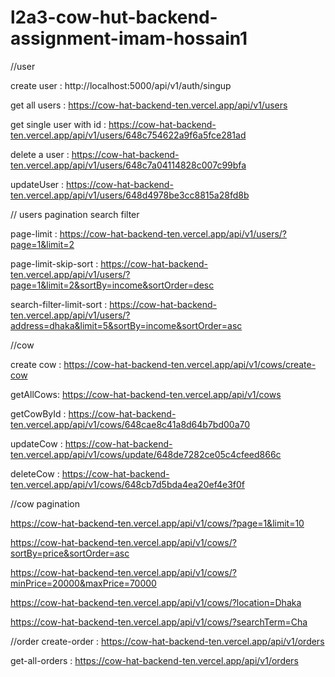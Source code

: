# l2a3-cow-hut-backend-assignment-imam-hossain1

//user

create user :
http://localhost:5000/api/v1/auth/singup

get all users :
https://cow-hat-backend-ten.vercel.app/api/v1/users

get single user with id :
https://cow-hat-backend-ten.vercel.app/api/v1/users/648c754622a9f6a5fce281ad

delete a user :
https://cow-hat-backend-ten.vercel.app/api/v1/users/648c7a04114828c007c99bfa

updateUser : https://cow-hat-backend-ten.vercel.app/api/v1/users/648d4978be3cc8815a28fd8b

// users pagination search filter

page-limit : https://cow-hat-backend-ten.vercel.app/api/v1/users/?page=1&limit=2

page-limit-skip-sort : https://cow-hat-backend-ten.vercel.app/api/v1/users/?page=1&limit=2&sortBy=income&sortOrder=desc

search-filter-limit-sort : https://cow-hat-backend-ten.vercel.app/api/v1/users/?address=dhaka&limit=5&sortBy=income&sortOrder=asc


//cow 

create cow : https://cow-hat-backend-ten.vercel.app/api/v1/cows/create-cow

getAllCows: https://cow-hat-backend-ten.vercel.app/api/v1/cows

getCowById : https://cow-hat-backend-ten.vercel.app/api/v1/cows/648cae8c41a8d64b7bd00a70

updateCow : https://cow-hat-backend-ten.vercel.app/api/v1/cows/update/648de7282ce05c4cfeed866c

deleteCow : https://cow-hat-backend-ten.vercel.app/api/v1/cows/648cb7d5bda4ea20ef4e3f0f




//cow pagination

https://cow-hat-backend-ten.vercel.app/api/v1/cows/?page=1&limit=10

https://cow-hat-backend-ten.vercel.app/api/v1/cows/?sortBy=price&sortOrder=asc

https://cow-hat-backend-ten.vercel.app/api/v1/cows/?minPrice=20000&maxPrice=70000

https://cow-hat-backend-ten.vercel.app/api/v1/cows/?location=Dhaka

https://cow-hat-backend-ten.vercel.app/api/v1/cows/?searchTerm=Cha


//order
create-order : https://cow-hat-backend-ten.vercel.app/api/v1/orders

get-all-orders : https://cow-hat-backend-ten.vercel.app/api/v1/orders

